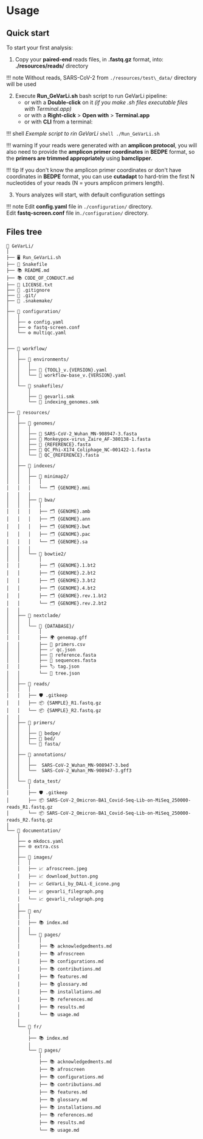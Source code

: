 # **Usage**

## **Quick start**

To start your first analysis:

1. Copy your **paired-end** reads files, in **.fastq.gz** format, into: **./resources/reads/** directory

!!! note
   Without reads, SARS-CoV-2 from ```./resources/test\_data/``` directory will be used

2. Execute **Run_GeVarLi.sh** bash script to run GeVarLi pipeline:
    - or with a **Double-click** on it _(if you make .sh files executable files with Terminal.app)_
	- or with a **Right-click** > **Open with** > **Terminal.app**
	- or with **CLI** from a terminal:

!!! shell
    _Exemple script to rin GeVarLi_
    ```shell
    ./Run_GeVarLi.sh
    ```

!!! warning
   If your reads were generated with an **amplicon protocol**, you will also need to provide the **amplicon primer coordinates** in **BEDPE** format, so the **primers are trimmed appropriately** using **bamclipper**.

!!! tip
   If you don't know the amplicon primer coordinates or don't have coordinates in **BEDPE** format, you can use **cutadapt** to hard-trim the first N nucleotides of your reads (N = yours amplicon primers length). 

3. Yours analyzes will start, with default configuration settings  

!!! note
   Edit **config.yaml** file in ```./configuration/``` directory.  
   Edit **fastq-screen.conf** file in```./configuration/``` directory.

## **Files tree**

```shell
🧩 GeVarLi/
│
├── 🖥️️ Run_GeVarLi.sh
├── 📜 Snakefile
├── 📚 README.md
├── 📚 CODE_OF_CONDUCT.md
├── 🪪 LICENSE.txt
├── 🚫 .gitignore
├── 📂 .git/
├── 📂 .snakemake/
│
├── 📂 configuration/
│   │
│   ├── ⚙️ config.yaml
│   ├── ⚙️ fastq-screen.conf
│   └── ⚙️ multiqc.yaml
│
│
├── 📂 workflow/
│   │
│   ├── 📂 environments/
│   │   │
│   │   ├── 🍜 {TOOL}_v.{VERSION}.yaml
│   │   └── 🍜 workflow-base_v.{VERSION}.yaml
│   │
│   └── 📂 snakefiles/
│       │
│       ├── 📜 gevarli.smk
│       └── 📜 indexing_genomes.smk
│
├── 📂 resources/
│   │
│   ├── 📂 genomes/
│   │   │
│   │   ├── 🧬 SARS-CoV-2_Wuhan_MN-908947-3.fasta
│   │   ├── 🧬 Monkeypox-virus_Zaire_AF-380138-1.fasta
│   │   ├── 🧬 {REFERENCE}.fasta
│   │   ├── 🧬 QC_Phi-X174_Coliphage_NC-001422-1.fasta
│   │   └── 🧬 QC_{REFERENCE}.fasta
│   │
│   ├── 📂 indexes/
│   │   │
│   │   ├── 📂 minimap2/
│   │   │   │
│   │   │   └── 🗂️ {GENOME}.mmi
│   │   │
│   │   ├── 📂 bwa/
│   │   │   │
│   │   │   ├── 🗂️ {GENOME}.amb
│   │   │   ├── 🗂️ {GENOME}.ann
│   │   │   ├── 🗂️ {GENOME}.bwt
│   │   │   ├── 🗂️ {GENOME}.pac
│   │   │   └── 🗂️ {GENOME}.sa
│   │   │
│   │   └── 📂 bowtie2/
│   │       │
│   │       ├── 🗂️ {GENOME}.1.bt2
│   │       ├── 🗂️ {GENOME}.2.bt2
│   │       ├── 🗂️ {GENOME}.3.bt2
│   │       ├── 🗂️ {GENOME}.4.bt2
│   │       ├── 🗂️ {GENOME}.rev.1.bt2
│   │       └── 🗂️ {GENOME}.rev.2.bt2
│   │
│   ├── 📂 nextclade/
│   │   │
│   │   └── 📂 {DATABASE}/
│   │       │
│   │       ├── 🌍 genemap.gff
│   │       ├── 🧪 primers.csv
│   │       ├── ✅ qc.json
│   │       ├── 🦠 reference.fasta
│   │       ├── 🧬 sequences.fasta
│   │       ├── 🏷️ tag.json
│   │       └── 🌳 tree.json
│   │
│   ├── 📂 reads/
│   │   │
│   │   ├── 🛡️ .gitkeep
│   │   ├── 📦 {SAMPLE}_R1.fastq.gz
│   │   └── 📦 {SAMPLE}_R2.fastq.gz
│   │
│   ├── 📂 primers/
│   │   │
│   │   ├── 📂 bedpe/
│   │   ├── 📂 bed/
│   │   └── 📂 fasta/
│   │
│   ├── 📂 annotations/
│   │   │
│   │   ├──  SARS-CoV-2_Wuhan_MN-908947-3.bed
│   │   └──  SARS-CoV-2_Wuhan_MN-908947-3.gff3
│   │
│   └── 📂 data_test/
│       │
│       ├── 🛡️ .gitkeep
│       ├── 📦 SARS-CoV-2_Omicron-BA1_Covid-Seq-Lib-on-MiSeq_250000-reads_R1.fastq.gz
│       └── 📦 SARS-CoV-2_Omicron-BA1_Covid-Seq-Lib-on-MiSeq_250000-reads_R2.fastq.gz
│
└── 📂 documentation/
    │
    ├── ⚙️ mkdocs.yaml
    ├── 🌐 extra.css
    │
    ├── 📂 images/
    │   │
    │   ├── 📈 afroscreen.jpeg
    │   ├── 📈 download_button.png
    │   ├── 📈 GeVarLi_by_DALL-E_icone.png
    │   ├── 📈 gevarli_filegraph.png
    │   └── 📈 gevarli_rulegraph.png
    │
    ├── 📂 en/
    │   │
    │   ├── 📚 index.md
    │   │
    │   └── 📂 pages/
    │       │
    │       ├── 📚 acknowledgedments.md
    │       ├── 📚 afroscreen
    │       ├── 📚 configurations.md
    │       ├── 📚 contributions.md
    │       ├── 📚 features.md
    │       ├── 📚 glossary.md
    │       ├── 📚 installations.md
    │       ├── 📚 references.md
    │       ├── 📚 results.md
    │       └── 📚 usage.md
    │
    └── 📂 fr/
        │
        ├── 📚 index.md
        │
        └── 📂 pages/
            │
            ├── 📚 acknowledgedments.md
            ├── 📚 afroscreen
            ├── 📚 configurations.md
            ├── 📚 contributions.md
            ├── 📚 features.md
            ├── 📚 glossary.md
            ├── 📚 installations.md
            ├── 📚 references.md
            ├── 📚 results.md
            └── 📚 usage.md
```
